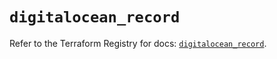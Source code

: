 # `digitalocean_record`

Refer to the Terraform Registry for docs: [`digitalocean_record`](https://registry.terraform.io/providers/digitalocean/digitalocean/2.49.0/docs/resources/record).
